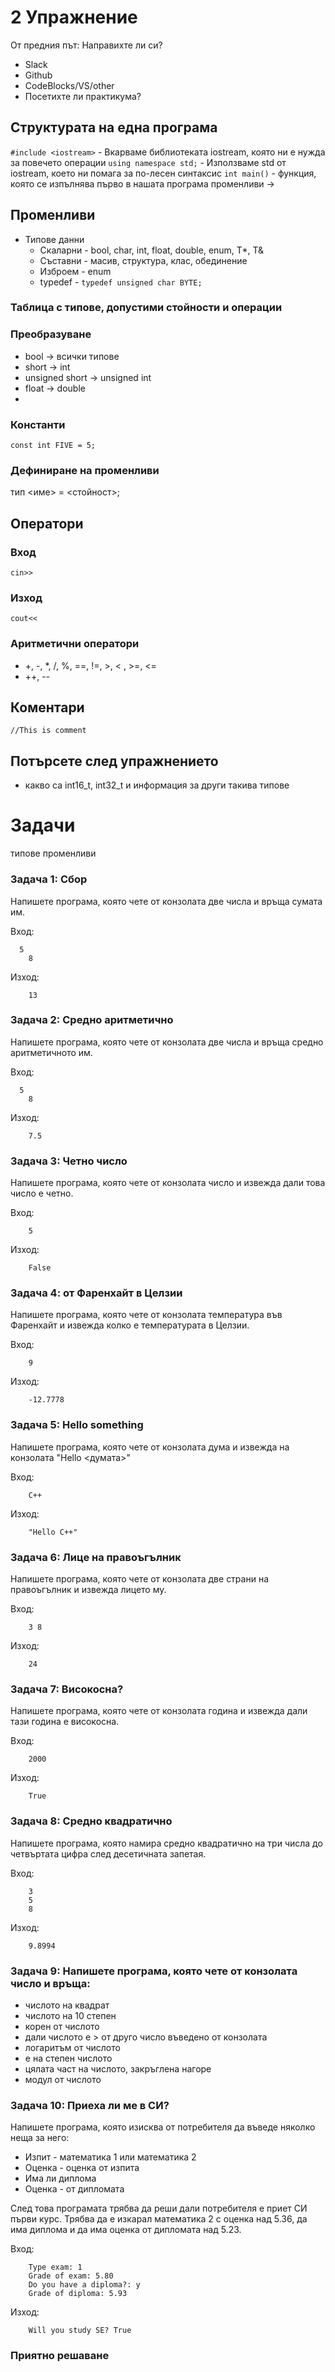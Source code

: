 # 2 Упражнение

От предния път:
Направихте ли си?
- Slack
- Github
- CodeBlocks/VS/other
- Посетихте ли практикума?


## Структурата на една програма

`#include <iostream>` - Вкарваме библиотеката iostream, която ни е нужда за повечето операции
`using namespace std;` - Използваме std от iostream, което ни помага за по-лесен синтаксис
`int main()` - функция, която се изпълнява първо в нашата програма
променливи ->

## Променливи

- Типове данни
	- Скаларни - bool, char, int, float, double, enum, T*, T&
	- Съставни - масив, структура, клас, обединение
	- Изброем - enum
	- typedef - `typedef unsigned char BYTE;`

### Таблица с типове, допустими стойности и операции

### Преобразуване

- bool -> всички типове
- short -> int
- unsigned short -> unsigned int
- float -> double
- 
### Константи
`const int FIVE = 5;`

### Дефиниране на променливи

тип <име> = <стойност>;

## Оператори

### Вход
`cin>>`

### Изход
`cout<<`

### Аритметични оператори 

- +, -, *, /, %,  ==, !=, >, < , >=, <=
- ++, --

## Коментари

`//This is comment`

## Потърсете след упражнението

- какво са int16_t, int32_t и информация за други такива типове



# Задачи

типове променливи

### Задача 1: Сбор
Напишете програма, която чете от конзолата две числа и връща сумата им.

Вход:
```
  5
	8
```
Изход:
```
    13
```

### Задача 2: Средно аритметично
Напишете програма, която чете от конзолата две числа и връща средно аритметичното им.

Вход:
```
  5
	8
```
Изход:
```
    7.5
```

### Задача 3: Четно число
Напишете програма, която чете от конзолата число и извежда дали това число е четно.

Вход:
```
    5
```
Изход:
```
    False
```

### Задача 4: от Фаренхайт в Целзии

Напишете програма, която чете от конзолата температура във Фаренхайт и извежда колко е температурата в Целзии.

Вход:

```
	9

```

Изход:

```
	-12.7778

```

### Задача 5: Hello something

Напишете програма, която чете от конзолата дума и извежда на конзолата "Hello <думата>"

Вход:

```
	C++

```

Изход:

```
	"Hello C++"

```

### Задача 6: Лице на правоъгълник

Напишете програма, която чете от конзолата две страни на правоъгълник и извежда лицето му.

Вход:

```
	3 8

```

Изход:

```
	24
```

### Задача 7: Високосна?
Напишете програма, която чете от конзолата година и извежда дали тази година е високосна.

Вход:
```
    2000
```
Изход:
```
    True
```

### Задача 8: Средно квадратично
Напишете програма, която намира средно квадратично на три числа до четвъртата цифра след десетичната запетая.

Вход:
```
    3
	5
	8
```
Изход:
```
    9.8994
```

### Задача 9: Напишете програма, която чете от конзолата число и връща:
- числото на квадрат
- числото на 10 степен
- корен от числото
- дали числото е > от друго число въведено от конзолата
- логаритъм от числото
- е на степен числото
- цялата част на числото, закръглена нагоре
- модул от числото

### Задача 10: Приеха ли ме в СИ?
Напишете програма, която изисква от потребителя да въведе няколко неща за него:
- Изпит - математика 1 или математика 2
- Оценка - оценка от изпита
- Има ли диплома
- Оценка - от дипломата

След това програмата трябва да реши дали потребителя е приет СИ първи курс.
Трябва да е изкарал математика 2 с оценка над 5.36, да има диплома и да има оценка от дипломата над 5.23.

Вход:
```
    Type exam: 1
    Grade оf exam: 5.80
    Do you have a diploma?: y
    Grade of diploma: 5.93
```
Изход:
```
    Will you study SE? True
```

### Приятно решаване